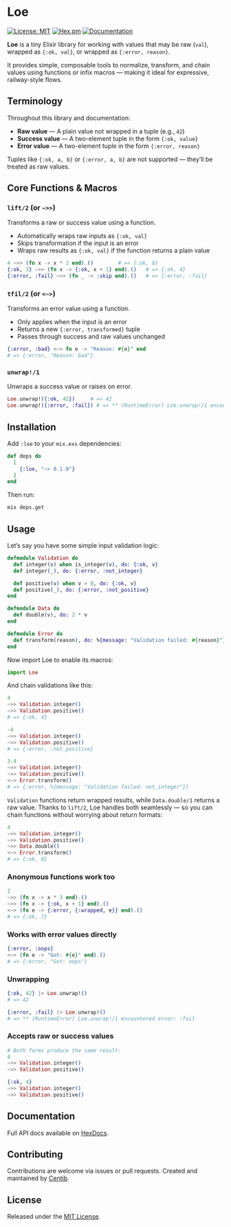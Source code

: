 # Loe

[![License: MIT](https://img.shields.io/badge/license-MIT-blue.svg)](LICENSE.md)
[![Hex.pm](https://img.shields.io/hexpm/v/loe.svg)](https://hex.pm/packages/loe)
[![Documentation](https://img.shields.io/badge/documentation-gray)](https://hexdocs.pm/loe/)

**Loe** is a tiny Elixir library for working with values that may be raw (`val`), wrapped as `{:ok, val}`, or wrapped as `{:error, reason}`.

It provides simple, composable tools to normalize, transform, and chain values using functions or infix macros — making it ideal for expressive, railway-style flows.

## Terminology

Throughout this library and documentation:

- **Raw value** — A plain value not wrapped in a tuple (e.g., `42`)
- **Success value** — A two-element tuple in the form `{:ok, value}`
- **Error value** — A two-element tuple in the form `{:error, reason}`

Tuples like `{:ok, a, b}` or `{:error, a, b}` are not supported — they’ll be treated as raw values.

## Core Functions & Macros

### `lift/2` (or `~>>`)

Transforms a raw or success value using a function.

- Automatically wraps raw inputs as `{:ok, val}`
- Skips transformation if the input is an error
- Wraps raw results as `{:ok, val}` if the function returns a plain value

```elixir
4 ~>> (fn x -> x * 2 end).()        # => {:ok, 8}
{:ok, 3} ~>> (fn x -> {:ok, x + 1} end).()   # => {:ok, 4}
{:error, :fail} ~>> (fn _ -> :skip end).()   # => {:error, :fail}
```

### `tfil/2` (or `<~>`)

Transforms an error value using a function.

- Only applies when the input is an error
- Returns a new `{:error, transformed}` tuple
- Passes through success and raw values unchanged

```elixir
{:error, :bad} <~> fn e -> "Reason: #{e}" end
# => {:error, "Reason: bad"}
```

### `unwrap!/1`

Unwraps a success value or raises on error.

```elixir
Loe.unwrap!({:ok, 42})     # => 42
Loe.unwrap!({:error, :fail}) # => ** (RuntimeError) Loe.unwrap!/1 encountered error: :fail
```

## Installation

Add `:loe` to your `mix.exs` dependencies:

```elixir
def deps do
  [
    {:loe, "~> 0.1.0"}
  ]
end
```

Then run:

```bash
mix deps.get
```

## Usage

Let’s say you have some simple input validation logic:

```elixir
defmodule Validation do
  def integer(v) when is_integer(v), do: {:ok, v}
  def integer(_), do: {:error, :not_integer}

  def positive(v) when v > 0, do: {:ok, v}
  def positive(_), do: {:error, :not_positive}
end

defmodule Data do
  def double(v), do: 2 * v
end

defmodule Error do
  def transform(reason), do: %{message: "Validation failed: #{reason}"}
end
```

Now import Loe to enable its macros:

```elixir
import Loe
```

And chain validations like this:

```elixir
4
~>> Validation.integer()
~>> Validation.positive()
# => {:ok, 4}

-4
~>> Validation.integer()
~>> Validation.positive()
# => {:error, :not_positive}

3.4
~>> Validation.integer()
~>> Validation.positive()
<~> Error.transform()
# => {:error, %{message: "Validation failed: not_integer"}}
```

`Validation` functions return wrapped results, while `Data.double/1` returns a raw value.
Thanks to `lift/2`, Loe handles both seamlessly — so you can chain functions without worrying about return formats:

```elixir
4
~>> Validation.integer()
~>> Validation.positive()
~>> Data.double()
<~> Error.transform()
# => {:ok, 8}
```

### Anonymous functions work too

```elixir
2
~>> (fn x -> x * 3 end).()
~>> (fn x -> {:ok, x + 1} end).()
<~> (fn e -> {:error, {:wrapped, e}} end).()
# => {:ok, 7}
```

### Works with error values directly

```elixir
{:error, :oops}
<~> (fn e -> "Got: #{e}" end).()
# => {:error, "Got: oops"}
```

### Unwrapping

```elixir
{:ok, 42} |> Loe.unwrap!()
# => 42

{:error, :fail} |> Loe.unwrap!()
# => ** (RuntimeError) Loe.unwrap!/1 encountered error: :fail
```

### Accepts raw or success values

```elixir
# Both forms produce the same result:
4
~>> Validation.integer()
~>> Validation.positive()

{:ok, 4}
~>> Validation.integer()
~>> Validation.positive()
```

## Documentation

Full API docs available on [HexDocs](https://hexdocs.pm/loe).

## Contributing

Contributions are welcome via issues or pull requests.
Created and maintained by [Centib](https://github.com/Centib).

## License

Released under the [MIT License](LICENSE.md).
